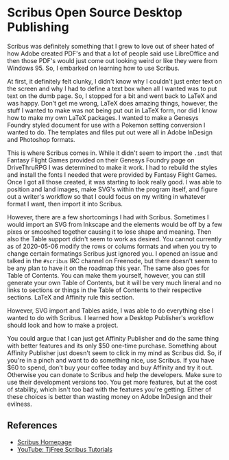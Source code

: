 # Scribus Open Source Desktop Publishing

Scribus was definitely something that I grew to love out of sheer hated of how
Adobe created PDF's and that a lot of people said use LibreOffice and then those
PDF's would just come out looking weird or like they were from Windows 95. So,
I embarked on learning how to use Scribus.

At first, it definitely felt clunky, I didn't know why I couldn't just enter
text on the screen and why I had to define a text box when all I wanted was to
put text on the dumb page. So, I stopped for a bit and went back to LaTeX and
was happy. Don't get me wrong, LaTeX does amazing things, however, the stuff I
wanted to make was not being put out in LaTeX form, nor did I know how to make
my own LaTeX packages. I wanted to make a Genesys Foundry styled document for
use with a Pokemon setting conversion I wanted to do. The templates and files
put out were all in Adobe InDesign and Photoshop formats.

This is where Scribus comes in. While it didn't seem to import the `.imdl`
that Fantasy Flight Games provided on their Genesys Foundry page on DriveThruRPG
I was determined to make it work. I had to rebuild the styles and install the
fonts I needed that were provided by Fantasy Flight Games. Once I got all those
created, it was starting to look really good. I was able to position and land
images, make SVG's within the program itself, and figure out a writer's workflow
so that I could focus on my writing in whatever format I want, then import it
into Scribus.

However, there are a few shortcomings I had with Scribus. Sometimes I would
import an SVG from Inkscape and the elements would be off by a few pixes or
smooshed together causing it to lose shape and meaning. Then also the Table
support didn't seem to work as desired. You cannot currently as of 2020-05-06
modify the rows or colums formats and when you try to change certain formatings
Scribus just ignored you. I opened an issue and talked in the `#scribus` IRC
channel on Freenode, but there doesn't seem to be any plan to have it on the
roadmap this year. The same also goes for Table of Contents. You can make them
yourself, however, you can still generate your own Table of Contents, but it
will be very much lineral and no links to sections or things in the Table of
Contents to their respective sections. LaTeX and Affinity rule this section.

However, SVG import and Tables aside, I was able to do everything else I wanted
to do with Scribus. I learned how a Desktop Publisher's workflow should look
and how to make a project.

You could argue that I can just get Affinity Publisher and do the same thing
with better features and its only $50 one-time purchase. Something about
Affinity Publisher just doesn't seem to click in my mind as Scribus did. So, if
you're in a pinch and want to do something nice, use Scribus. If you have $60 to
spend, don't buy your coffee today and buy Affinity and try it out. Otherwise
you can donate to Scribus and help the developers. Make sure to use their
development versions too. You get more features, but at the cost of stability,
which isn't too bad with the features you're getting. Either of these choices is
better than wasting money on Adobe InDesign and their evilness.

## References

* [Scribus Homepage](https://www.scribus.net/)
* [YouTube: TjFree Scribus Tutorials](https://www.youtube.com/playlist?list=PLqazFFzUAPc6U1RcNRBMeCK6Hg3g_S6aN)

